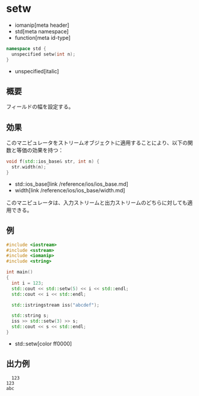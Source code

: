 # setw
* iomanip[meta header]
* std[meta namespace]
* function[meta id-type]

```cpp
namespace std {
  unspecified setw(int n);
}
```
* unspecified[italic]

## 概要
フィールドの幅を設定する。


## 効果
このマニピュレータをストリームオブジェクトに適用することにより、以下の関数と等価の効果を持つ：

```cpp
void f(std::ios_base& str, int n) {
  str.width(n);
}
```
* std::ios_base[link /reference/ios/ios_base.md]
* width[link /reference/ios/ios_base/width.md]

このマニピュレータは、入力ストリームと出力ストリームのどちらに対しても適用できる。


## 例
```cpp example
#include <iostream>
#include <sstream>
#include <iomanip>
#include <string>

int main()
{
  int i = 123;
  std::cout << std::setw(5) << i << std::endl;
  std::cout << i << std::endl;

  std::istringstream iss("abcdef");

  std::string s;
  iss >> std::setw(3) >> s;
  std::cout << s << std::endl;
}
```
* std::setw[color ff0000]


## 出力例
```
  123
123
abc
```

